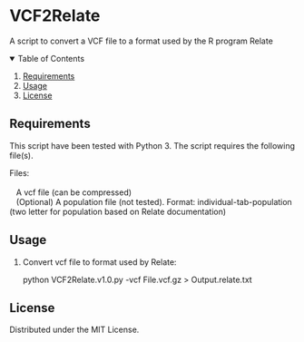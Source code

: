# VCF2Relate
A script to convert a VCF file to a format used by the R program Relate

<!-- TABLE OF CONTENTS -->
<details open="open">
  <summary>Table of Contents</summary>
  <ol>
    <li><a href="#requirements">Requirements</a></li>
    <li><a href="#usage">Usage</a></li>
    <li><a href="#license">License</a></li>
  </ol>
</details>

<!-- requirements -->
## Requirements

This script have been tested with Python 3.
The script requires the following file(s).
    
Files:<br /><br />
&nbsp;&nbsp;&nbsp;A vcf file (can be compressed)<br />
&nbsp;&nbsp;&nbsp;(Optional) A population file (not tested).  Format: individual-tab-population (two letter for population based on Relate documentation)

<!-- usage -->
## Usage

1) Convert vcf file to format used by Relate:

&nbsp;&nbsp;&nbsp;&nbsp;&nbsp;&nbsp;python VCF2Relate.v1.0.py -vcf File.vcf.gz > Output.relate.txt
    
<!-- license -->
## License 

Distributed under the MIT License.
